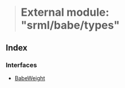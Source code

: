 > # External module: "srml/babe/types"

## Index

### Interfaces

* [BabeWeight](../interfaces/_srml_babe_types_.babeweight.md)